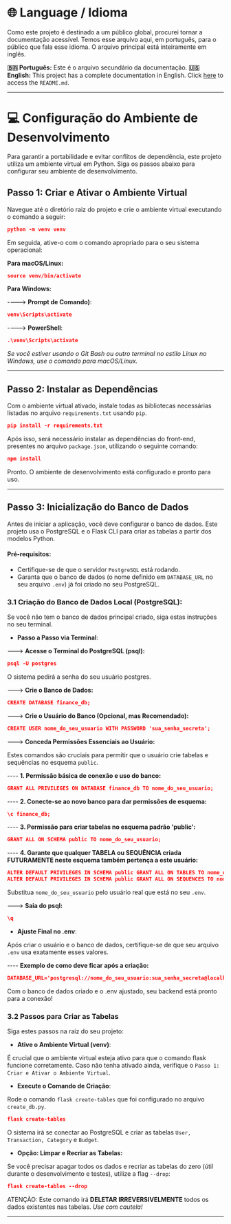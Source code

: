 # 🌐 Language / Idioma

Como este projeto é destinado a um público global, procurei tornar a documentação acessível. Temos esse arquivo aqui, em português, para o público que fala esse idioma. O arquivo principal está inteiramente em inglês.

**🇧🇷 Português:** Este é o arquivo secundário da documentação.
**🇺🇸 English:** This project has a complete documentation in English. Click [here](README.md) to access the `README.md`.

---

# 💻 Configuração do Ambiente de Desenvolvimento

Para garantir a portabilidade e evitar conflitos de dependência, este projeto utiliza um ambiente virtual em Python. Siga os passos abaixo para configurar seu ambiente de desenvolvimento.

## Passo 1: Criar e Ativar o Ambiente Virtual

Navegue até o diretório raiz do projeto e crie o ambiente virtual executando o comando a seguir:

```json
python -m venv venv
```

Em seguida, ative-o com o comando apropriado para o seu sistema operacional:

**Para macOS/Linux:**

```json
source venv/bin/activate
```

**Para Windows:**

----> **Prompt de Comando)**:

```json
venv\Scripts\activate
```

----> **PowerShell**:

```json
.\venv\Scripts\activate
```

_Se você estiver usando o Git Bash ou outro terminal no estilo Linux no Windows, use o comando para macOS/Linux._

---

## Passo 2: Instalar as Dependências

Com o ambiente virtual ativado, instale todas as bibliotecas necessárias listadas no arquivo `requirements.txt` usando `pip`.

```json
pip install -r requirements.txt
```

Após isso, será necessário instalar as dependências do front-end, presentes no arquivo `package.json`, utilizando o seguinte comando:

```json
npm install
```

Pronto. O ambiente de desenvolvimento está configurado e pronto para uso.

---

## Passo 3: Inicialização do Banco de Dados

Antes de iniciar a aplicação, você deve configurar o banco de dados. Este projeto usa o PostgreSQL e o Flask CLI para criar as tabelas a partir dos modelos Python.

#### Pré-requisitos:

- Certifique-se de que o servidor `PostgreSQL` está rodando.
- Garanta que o banco de dados (o nome definido em `DATABASE_URL` no seu arquivo `.env`) já foi criado no seu PostgreSQL.

### 3.1 Criação do Banco de Dados Local (PostgreSQL):

Se você não tem o banco de dados principal criado, siga estas instruções no seu terminal.

- **Passo a Passo via Terminal**:

---> **Acesse o Terminal do PostgreSQL (psql):**

```json
psql -U postgres
```

O sistema pedirá a senha do seu usuário postgres.

---> **Crie o Banco de Dados:**

```json
CREATE DATABASE finance_db;
```

---> **Crie o Usuário do Banco (Opcional, mas Recomendado):**

```json
CREATE USER nome_do_seu_usuario WITH PASSWORD 'sua_senha_secreta';
```

---> **Conceda Permissões Essenciais ao Usuário:**

Estes comandos são cruciais para permitir que o usuário crie tabelas e sequências no esquema `public`.

---- **1. Permissão básica de conexão e uso do banco:**

```json
GRANT ALL PRIVILEGES ON DATABASE finance_db TO nome_do_seu_usuario;
```

---- **2. Conecte-se ao novo banco para dar permissões de esquema:**

```json
\c finance_db;
```

---- **3. Permissão para criar tabelas no esquema padrão 'public':**

```json
GRANT ALL ON SCHEMA public TO nome_do_seu_usuario;
```

---- **4. Garante que qualquer TABELA ou SEQUÊNCIA criada FUTURAMENTE neste esquema também pertença a este usuário:**

```json
ALTER DEFAULT PRIVILEGES IN SCHEMA public GRANT ALL ON TABLES TO nome_do_seu_usuario;
ALTER DEFAULT PRIVILEGES IN SCHEMA public GRANT ALL ON SEQUENCES TO nome_do_seu_usuario;
```

Substitua `nome_do_seu_usuario` pelo usuário real que está no seu `.env`.

---> **Saia do psql:**

```json
\q
```

- **Ajuste Final no .env**:

Após criar o usuário e o banco de dados, certifique-se de que seu arquivo `.env` usa exatamente esses valores.

---- **Exemplo de como deve ficar após a criação:**

```json
DATABASE_URL='postgresql://nome_do_seu_usuario:sua_senha_secreta@localhost:5432/finance_db'
```

Com o banco de dados criado e o .env ajustado, seu backend está pronto para a conexão!

### 3.2 Passos para Criar as Tabelas

Siga estes passos na raiz do seu projeto:

- **Ative o Ambiente Virtual (venv)**:

É crucial que o ambiente virtual esteja ativo para que o comando flask funcione corretamente. Caso não tenha ativado ainda, verifique o `Passo 1: Criar e Ativar o Ambiente Virtual`.

- **Execute o Comando de Criação**:

Rode o comando `flask create-tables` que foi configurado no arquivo `create_db.py`.

```json
flask create-tables
```

O sistema irá se conectar ao PostgreSQL e criar as tabelas `User, Transaction, Category` e `Budget`.

- **Opção: Limpar e Recriar as Tabelas:**

Se você precisar apagar todos os dados e recriar as tabelas do zero (útil durante o desenvolvimento e testes), utilize a flag `--drop`:

```json
flask create-tables --drop
```

ATENÇÃO: Este comando irá **DELETAR IRREVERSIVELMENTE** todos os dados existentes nas tabelas. _Use com cautela!_

---
